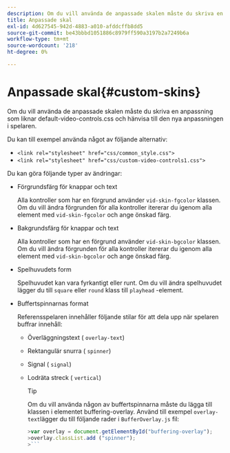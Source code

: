 ```yaml
---
description: Om du vill använda de anpassade skalen måste du skriva en anpassning som liknar default-video-controls.css och hänvisa till den nya anpassningen i spelaren.
title: Anpassade skal
exl-id: 4d627545-942d-4883-a010-afddcffb8dd5
source-git-commit: be43bbbd1051886c8979ff590a3197b2a7249b6a
workflow-type: tm+mt
source-wordcount: '218'
ht-degree: 0%

---
```


# Anpassade skal{#custom-skins}

Om du vill använda de anpassade skalen måste du skriva en anpassning som liknar default-video-controls.css och hänvisa till den nya anpassningen i spelaren.

Du kan till exempel använda något av följande alternativ:

* `<link rel="stylesheet" href="css/common_style.css">`
* `<link rel="stylesheet" href="css/custom-video-controls1.css">`

Du kan göra följande typer av ändringar:

* Förgrundsfärg för knappar och text

   Alla kontroller som har en förgrund använder `vid-skin-fgcolor` klassen. Om du vill ändra förgrunden för alla kontroller itererar du igenom alla element med `vid-skin-fgcolor` och ange önskad färg.
* Bakgrundsfärg för knappar och text

   Alla kontroller som har en förgrund använder `vid-skin-bgcolor` klassen. Om du vill ändra förgrunden för alla kontroller itererar du igenom alla element med `vid-skin-bgcolor` och ange önskad färg.
* Spelhuvudets form

   Spelhuvudet kan vara fyrkantigt eller runt. Om du vill ändra spelhuvudet lägger du till `square` eller `round` klass till `playhead` -element.
* Buffertspinnarnas format

   Referensspelaren innehåller följande stilar för att dela upp när spelaren buffrar innehåll:

   * Överläggningstext ( `overlay-text`)
   * Rektangulär snurra ( `spinner`)
   * Signal ( `signal`)
   * Lodräta streck ( `vertical`)

      >[!TIP]
      >
      >Om du vill använda någon av buffertspinnarna måste du lägga till klassen i elementet buffering-overlay. Använd till exempel `overlay-text`lägger du till följande rader i `BufferOverlay.js` fil:
      >
      >
      ```js
      >var overlay = document.getElementById("buffering-overlay"); 
      >overlay.classList.add ("spinner");
      >```
